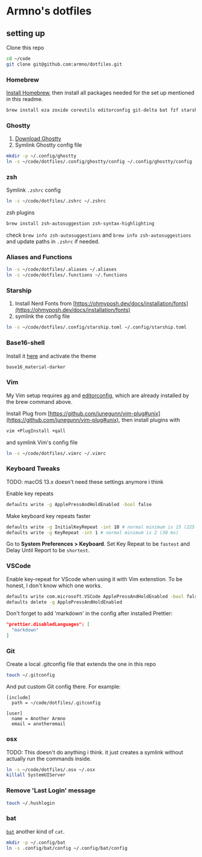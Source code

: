 # Armno's dotfiles

## setting up

Clone this repo

```sh
cd ~/code
git clone git@github.com:armno/dotfiles.git
```

### Homebrew

[Install Homebrew](https://brew.sh/), then install all packages needed for the set up mentioned in this readme.

```sh
brew install eza zoxide coreutils editorconfig git-delta bat fzf starship fnm
```

### Ghostty

1. [Download Ghostty](https://ghostty.org/)
2. Symlink Ghostty config file

```sh
mkdir -p ~/.config/ghostty
ln -s ~/code/dotfiles/.config/ghostty/config ~/.config/ghostty/config
```

### zsh

Symlink `.zshrc` config

```sh
ln -s ~/code/dotfiles/.zshrc ~/.zshrc
```

zsh plugins

```sh
brew install zsh-autosuggestion zsh-syntax-highlighting
```
check `brew info zsh-autosuggestions` and `brew info zsh-autosuggestions` and update paths in `.zshrc` if needed.

### Aliases and Functions

```sh
ln -s ~/code/dotfiles/.aliases ~/.aliases
ln -s ~/code/dotfiles/.functions ~/.functions
```

### Starship

1. Install Nerd Fonts from [https://ohmyposh.dev/docs/installation/fonts](https://ohmyposh.dev/docs/installation/fonts)
2. symlink the config file

```sh
ln -s ~/code/dotfiles/.config/starship.toml ~/.config/starship.toml
```

### Base16-shell

Install it [here](https://github.com/chriskempson/base16-shell) and activate the theme

```sh
base16_material-darker
```

### Vim

My Vim setup requires [ag](https://github.com/ggreer/the_silver_searcher)
and [editorconfig](http://editorconfig.org), which are already installed by the brew command above.

Install Plug from [https://github.com/junegunn/vim-plug#unix](https://github.com/junegunn/vim-plug#unix),
then install plugins with

```sh
vim +PlugInstall +qall
```

and symlink Vim's config file

```sh
ln -s ~/code/dotfiles/.vimrc ~/.vimrc
```

### Keyboard Tweaks

TODO: macOS 13.x doesn't need these settings anymore i think

Enable key repeats

```sh
defaults write -g ApplePressAndHoldEnabled -bool false
```

Make keyboard key repeats faster

```sh
defaults write -g InitialKeyRepeat -int 10 # normal minimum is 15 (225 ms)
defaults write -g KeyRepeat -int 1 # normal minimum is 2 (30 ms)
```

Go to **System Preferences > Keyboard**. Set Key Repeat to be `fastest` and Delay Until Report to be `shortest`.

### VSCode

Enable key-repeat for VScode when using it with Vim extenstion.
To be honest, I don't know which one works.

```sh
defaults write com.microsoft.VSCode ApplePressAndHoldEnabled -bool false
defaults delete -g ApplePressAndHoldEnabled
```

Don't forget to add 'markdown' in the config after installed Prettier:

```json
"prettier.disabledLanguages": [
  "markdown"
]
```

### Git

Create a local .gitconfig file that extends the one in this repo

```sh
touch ~/.gitconfig
```

And put custom Git config there. For example:

```
[include]
  path = ~/code/dotfiles/.gitconfig

[user]
  name = Another Armno
  email = anotheremail
```

### osx

TODO: This doesn't do anything i think. it just creates a symlink without actually run the commands inside.

```sh
ln -s ~/code/dotfiles/.osx ~/.osx
killall SystemUIServer
```

### Remove 'Last Login' message

```sh
touch ~/.hushlogin
```

### bat

[`bat`](https://github.com/sharkdp/bat) another kind of `cat`.

```sh
mkdir -p ~/.config/bat
ln -s .config/bat/config ~/.config/bat/config
```

